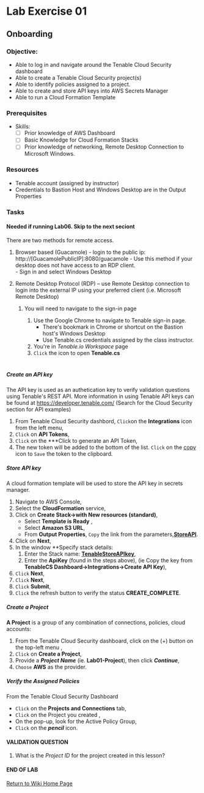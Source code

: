 # Lab Exercise 01
## Onboarding

### Objective:

- Able to log in and navigate around the Tenable Cloud Security dashboard
- Able to create a Tenable Cloud Security project(s)
- Able to identify policies assigned to a project.
- Able to create and store API keys into AWS Secrets Manager
- Able to run a Cloud Formation Template



### Prerequisites
-  Skills:
    - [ ] Prior knowledge of AWS Dashboard
	- [ ] Basic Knowledge for Cloud Formation Stacks
    - [ ] Prior knowledge of networking, Remote Desktop Connection to Microsoft Windows.

### Resources
- Tenable account (assigned by instructor)
- Credentials to Bastion Host and Windows Desktop are in the Output Properties

### Tasks


#### Needed if running Lab06.  Skip to the next seciont
There are two methods for remote access. 

1. Browser based (Guacamole) - login to the public ip: http://[GuacamolePublicIP]:8080/guacamole
        - Use this method if your desktop does not have access to an RDP client.  
        - Sign in and select Windows Desktop

2. Remote Desktop Protocol (RDP) – use Remote Desktop connection to login into the external IP using your preferred client (i.e. Microsoft Remote Desktop)

    1.  You will need to navigate to the sign-in page

        1. Use the Google Chrome to navigate to Tenable sign-in page. 
	        - There's bookmark in Chrome or shortcut on the Bastion host's Windows Desktop 
    	    - Use Tenable.cs credentials assigned by the class instructor.
        2. You're in *Tenable.io Workspace* page
        3. `Click` the icon to open **Tenable.cs**

#
#####  Create an API key 

The API key is used as an authetication key to verify validation questions using Tenable's REST API.  More information in using Tenable API keys can be found at https://developer.tenable.com/ (Search for the Cloud Security section for API examples)

1.  From Tenable Cloud Security dashbord, `Click`on the **Integrations** icon from the left menu,
1.  `Click` on **API Tokens**,
1.  `Click` on the ***Click to generate an API Token,
1.  The new token will be added to the bottom of the list.  `Click` on the <u>copy</u> icon to `Save` the token to the clipboard.  

##### Store API key 
A cloud formation template will be used to store the API key in secrets manager.

1.  Navigate to AWS Console,
1.  Select the **CloudFormation** service,
1.  Click on **Create Stack->with New resources (standard)**,
	  - Select **Template is Ready** ,
    - Select **Amazon S3 URL**,
    - From **Output Properties**, `Copy` the link from the parameters,<u>**StoreAPI**</u>.
1.	Click on **Next**,
1.  In the window **Specify stack details:  
    1.  Enter the Stack name:  <u>**TenableStoreAPIkey**</u>,
    1.  Enter the **ApiKey** (found in the steps above),
    (ie Copy the key from **TenableCS Dashboard->Integrations->Create API Key**),
1.  `Click` **Next**,
1.  `Click` **Next**,
1.  `Click` **Submit**,
1.  `Click` the refresh button to verify the status **CREATE_COMPLETE**.


##### Create a Project
**A Project** is a group of any combination of connections, policies, cloud accounts:
1.  From the Tenable Cloud Security dashboard, click on the (+) button on the top-left menu  ,
1.  `Click` on **Create a Project**,
1.  Provide a ***Project Name*** (ie. **Lab01-Project**), then click ***Continue***,
1.  `Choose` **AWS** as the provider.

##### Verify the Assigned Policies
From the Tenable Cloud Security Dashboard
- `Click` on the **Projects and Connections** tab,
- `Click` on the Project you created	,
- On the pop-up, look for the Active Policy Group,
- `Click` on the ***pencil*** icon.


#### VALIDATION QUESTION

1.  What is the *Project ID* for the project created in this lesson?

#### END OF LAB

[Return to Wiki Home Page](https://github.com/rickdevera/tenable_immersion_day_labs/wiki)
